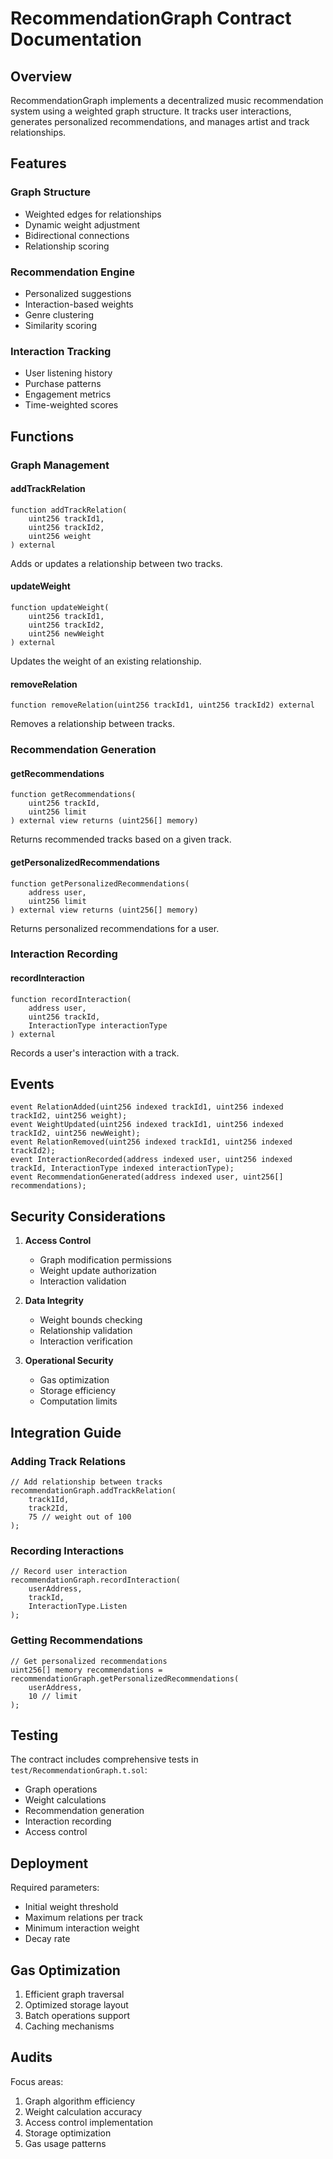 # RecommendationGraph Contract Documentation

## Overview
RecommendationGraph implements a decentralized music recommendation system using a weighted graph structure. It tracks user interactions, generates personalized recommendations, and manages artist and track relationships.

## Features

### Graph Structure
- Weighted edges for relationships
- Dynamic weight adjustment
- Bidirectional connections
- Relationship scoring

### Recommendation Engine
- Personalized suggestions
- Interaction-based weights
- Genre clustering
- Similarity scoring

### Interaction Tracking
- User listening history
- Purchase patterns
- Engagement metrics
- Time-weighted scores

## Functions

### Graph Management

#### addTrackRelation
```solidity
function addTrackRelation(
    uint256 trackId1,
    uint256 trackId2,
    uint256 weight
) external
```
Adds or updates a relationship between two tracks.

#### updateWeight
```solidity
function updateWeight(
    uint256 trackId1,
    uint256 trackId2,
    uint256 newWeight
) external
```
Updates the weight of an existing relationship.

#### removeRelation
```solidity
function removeRelation(uint256 trackId1, uint256 trackId2) external
```
Removes a relationship between tracks.

### Recommendation Generation

#### getRecommendations
```solidity
function getRecommendations(
    uint256 trackId,
    uint256 limit
) external view returns (uint256[] memory)
```
Returns recommended tracks based on a given track.

#### getPersonalizedRecommendations
```solidity
function getPersonalizedRecommendations(
    address user,
    uint256 limit
) external view returns (uint256[] memory)
```
Returns personalized recommendations for a user.

### Interaction Recording

#### recordInteraction
```solidity
function recordInteraction(
    address user,
    uint256 trackId,
    InteractionType interactionType
) external
```
Records a user's interaction with a track.

## Events

```solidity
event RelationAdded(uint256 indexed trackId1, uint256 indexed trackId2, uint256 weight);
event WeightUpdated(uint256 indexed trackId1, uint256 indexed trackId2, uint256 newWeight);
event RelationRemoved(uint256 indexed trackId1, uint256 indexed trackId2);
event InteractionRecorded(address indexed user, uint256 indexed trackId, InteractionType indexed interactionType);
event RecommendationGenerated(address indexed user, uint256[] recommendations);
```

## Security Considerations

1. **Access Control**
   - Graph modification permissions
   - Weight update authorization
   - Interaction validation

2. **Data Integrity**
   - Weight bounds checking
   - Relationship validation
   - Interaction verification

3. **Operational Security**
   - Gas optimization
   - Storage efficiency
   - Computation limits

## Integration Guide

### Adding Track Relations
```solidity
// Add relationship between tracks
recommendationGraph.addTrackRelation(
    track1Id,
    track2Id,
    75 // weight out of 100
);
```

### Recording Interactions
```solidity
// Record user interaction
recommendationGraph.recordInteraction(
    userAddress,
    trackId,
    InteractionType.Listen
);
```

### Getting Recommendations
```solidity
// Get personalized recommendations
uint256[] memory recommendations = recommendationGraph.getPersonalizedRecommendations(
    userAddress,
    10 // limit
);
```

## Testing

The contract includes comprehensive tests in `test/RecommendationGraph.t.sol`:
- Graph operations
- Weight calculations
- Recommendation generation
- Interaction recording
- Access control

## Deployment

Required parameters:
- Initial weight threshold
- Maximum relations per track
- Minimum interaction weight
- Decay rate

## Gas Optimization

1. Efficient graph traversal
2. Optimized storage layout
3. Batch operations support
4. Caching mechanisms

## Audits

Focus areas:
1. Graph algorithm efficiency
2. Weight calculation accuracy
3. Access control implementation
4. Storage optimization
5. Gas usage patterns
